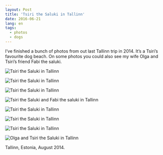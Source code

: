 ```yaml
---
layout: Post
title: 'Tsiri the Saluki in Tallinn'
date: 2016-06-21
lang: en
tags:
  - photos
  - dogs
---
```


I’ve finished a bunch of photos from out last Tallinn trip in 2014. It’s a Tsiri’s favourite dog beach. On some photos you could also see my wife Olga and Tsiri’s friend Fabi the saluki.

![Tsiri the Saluki in Tallinn](photo://2014-08-15_1671_Artem_Sapegin)

<!--more-->

![Tsiri the Saluki in Tallinn](photo://2014-08-15_1645_Artem_Sapegin)

![Tsiri the Saluki in Tallinn](photo://2014-08-15_1718_Artem_Sapegin)

![Tsiri the Saluki and Fabi the saluki in Tallinn](photo://2014-08-15_1780_Artem_Sapegin)

![Tsiri the Saluki in Tallinn](photo://2014-08-18_2177_Artem_Sapegin)

![Tsiri the Saluki in Tallinn](photo://2014-08-18_2256_Artem_Sapegin)

![Tsiri the Saluki in Tallinn](photo://2014-08-18_2310_Artem_Sapegin)

![Olga and Tsiri the Saluki in Tallinn](photo://2014-08-15_1828_Artem_Sapegin)

Tallinn, Estonia, August 2014.

